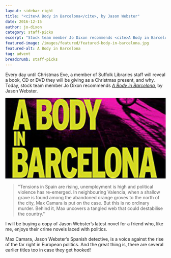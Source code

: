 ```yaml
---
layout: sidebar-right
title: "<cite>A Body in Barcelona</cite>, by Jason Webster"
date: 2016-12-15
author: jo-dixon
category: staff-picks
excerpt: "Stock team member Jo Dixon recommends <cite>A Body in Barcelona</cite>, by Jason Webster."
featured-image: /images/featured/featured-body-in-barcelona.jpg
featured-alt: A Body in Barcelona
tag: advent
breadcrumb: staff-picks
---
```


Every day until Christmas Eve, a member of Suffolk Libraries staff will reveal a book, CD or DVD they will be giving as a Christmas present, and why. Today, stock team member Jo Dixon recommends <a href="https://suffolk.spydus.co.uk/cgi-bin/spydus.exe/ENQ/OPAC/BIBENQ?BRN=2006053"><cite>A Body in Barcelona</cite></a>, by Jason Webster.

![A Body in Barcelona](/images/featured/featured-body-in-barcelona.jpg)

> "Tensions in Spain are rising, unemployment is high and political violence has re-emerged. In neighbouring Valencia, when a shallow grave is found among the abandoned orange groves to the north of the city, Max Camara is put on the case. But this is no ordinary murder. Behind it, Max uncovers a tangled web that could destabilise the country."

I will be buying a copy of Jason Webster’s latest novel for a friend who, like me, enjoys their crime novels laced with politics.

Max Camara, Jason Webster’s Spanish detective, is a voice against the rise of the far right in European politics. And the great thing is, there are several earlier titles too in case they get hooked!
